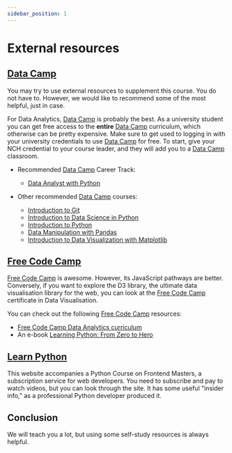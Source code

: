 ```yaml
---
sidebar_position: 1
---
```


# External resources

## [Data Camp](https://www.datacamp.com/)

You may try to use external resources to supplement this course. You do not have to. However, we would like to recommend some of the most helpful, just in case.

For Data Analytics, [Data Camp](https://www.datacamp.com/) is probably the best. As a university student you can get free access to the **entire** [Data Camp](https://www.datacamp.com/) curriculum, which otherwise can be pretty expensive. Make sure to get used to logging in with your university credentials to use [Data Camp](https://www.datacamp.com/) for free. To start, give your NCH credential to your course leader, and they will add you to a [Data Camp](https://www.datacamp.com/) classroom.

- Recommended [Data Camp](https://www.datacamp.com/) Career Track:

  - [Data Analyst with Python](https://app.datacamp.com/learn/career-tracks/data-analyst-with-python)

- Other recommended [Data Camp](https://www.datacamp.com/) courses:

  - [Introduction to Git](https://app.datacamp.com/learn/courses/introduction-to-git)
  - [Introduction to Data Science in Python](https://app.datacamp.com/learn/courses/introduction-to-data-science-in-python)
  - [Introduction to Python](https://app.datacamp.com/learn/courses/intro-to-python-for-data-science)
  - [Data Manipulation with Pandas](https://app.datacamp.com/learn/courses/data-manipulation-with-pandas)
  - [Introduction to Data Visualization with Matplotlib](https://app.datacamp.com/learn/courses/introduction-to-data-visualization-with-matplotlib)

## [Free Code Camp](https://www.freecodecamp.org)

[Free Code Camp](https://www.freecodecamp.org) is awesome. However, its JavaScript pathways are better. Conversely, if you want to explore the D3 library, the ultimate data visualisation library for the web, you can look at the [Free Code Camp](https://www.freecodecamp.org) certificate in Data Visualisation.

You can check out the following [Free Code Camp](https://www.freecodecamp.org) resources:

- [Free Code Camp Data Analytics curriculum](https://www.freecodecamp.org/learn/data-analysis-with-python/)
- An e-book [Learning Python: From Zero to Hero](https://www.freecodecamp.org/news/learning-python-from-zero-to-hero-120ea540b567/)

## [Learn Python](https://www.learnpython.dev/)

This website accompanies a Python Course on Frontend Masters, a subscription service for web developers. You need to subscribe and pay to watch videos, but you can look through the site. It has some useful "insider info," as a professional Python developer produced it.

## Conclusion

We will teach you a lot, but using some self-study resources is always helpful.
